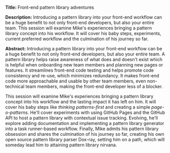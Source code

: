 **Title:**
Front-end pattern library adventures

**Description:**
Introducing a pattern library into your front-end workflow can be a huge benefit to not only front-end developers,
but also your entire team.
This session will examine Mike's experiences bringing a pattern library concept into his workflow.
It will cover his baby steps, experiments, current preferred workflow and the culmination of his journey so far.

**Abstract:**
Introducing a pattern library into your front-end workflow can be a huge benefit
to not only front-end developers, but also your entire team.
A pattern library helps raise awareness of what does and doesn't exist
which is helpful when onboarding new team members and planning new pages or features.
It streamlines front-end code testing and helps promote code consistency and re-use, which minimizes redundancy.
It makes front-end code more approachable and usable by other team members,
even non-technical team members, making the front-end developer less of a blocker.

This session will examine Mike's experiences bringing a pattern library concept into his workflow
and the lasting impact it has left on him.
It will cover his baby steps like _thinking patterns-first_ and creating a simple _page-o-patterns_.
He'll cover experiments with using GitHub Pages and the GitHub API
to host a pattern library with contextual issue tracking.
Evolving, he'll explore adding documentation and implementing a pattern library generator into a task runner-based workflow.
Finally, Mike admits his pattern library obsession and shares the culmination of his journey so far,
creating his own open source pattern library parser Dox-ray,
setting him on a path, which will someday lead him to attaining pattern library nirvana.



